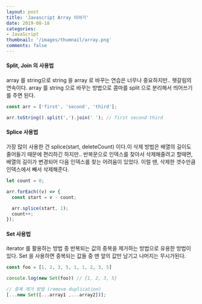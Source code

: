 ```yaml
---
layout: post
title: 'Javascript Array 이야기'
date: 2019-08-18
categories: 
- JavaScript
thumbnail: '/images/thumnail/array.png'
comments: false
---
```


#### Split, Join 의 사용법

array 를 string으로 string 을 array 로 바꾸는 연습은 너무나 중요하지만.. 헷갈림의 연속이다.
array 를 string 으로 바꾸는 방법으로 콤마를 split 으로 분리해서 띄어쓰기를 주면 된다.

```js
const arr = ['first', 'second', 'third'];

arr.toString().split(',').join(' '); // first second third
```

#### Splice 사용법

가장 많이 사용한 건 splice(start, deleteCount) 이다.이 삭제 방법은 배열의 길이도 줄어들기 때문에 편리하긴 하지만..
반복문으로 인덱스를 찾아서 삭제해줄려고 할때면, 배열의 길이가 변경되어 다음 인덱스를 찾는 어려움이 있었다.
이럴 땐, 삭제한 갯수만큼 인덱스에서 빼서 삭제해준다.

```js
let count = 0;

arr.forEach((v) => {
  const start = v - count;

  arr.splice(start, 1);
  count++;
});
```

#### Set 사용법

iterator 를 활용하는 방법 중 반복되는 값의 중복을 제거하는 방법으로 유용한 방법이 있다.
Set 을 사용하면 중복되는 값들 중 맨 앞의 값만 남기고 나머지는 무시가된다.

```js
const foo = [1, 2, 3, 5, 1, 1, 2, 3, 5]

console.log(new Set(foo)) // {1, 2, 3, 5}

// 중복 제거 방법 (remove duplication)
[...new Set([...array1 ,...array2])];
```
